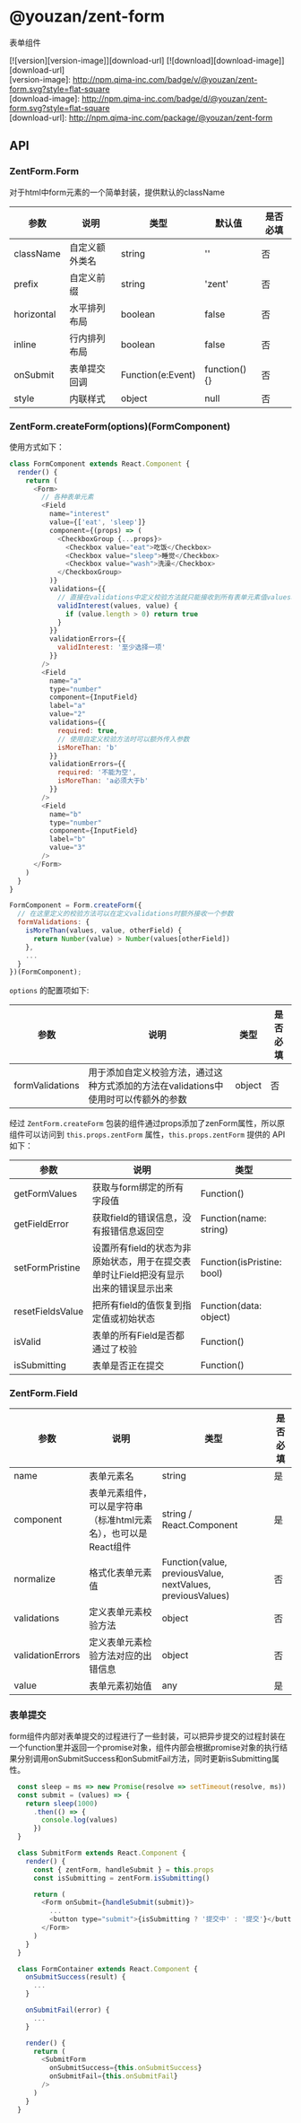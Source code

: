 # @youzan/zent-form

表单组件

[![version][version-image]][download-url] 
[![download][download-image]][download-url]     
[version-image]: http://npm.qima-inc.com/badge/v/@youzan/zent-form.svg?style=flat-square     
[download-image]: http://npm.qima-inc.com/badge/d/@youzan/zent-form.svg?style=flat-square     
[download-url]: http://npm.qima-inc.com/package/@youzan/zent-form    

## API

### ZentForm.Form

对于html中form元素的一个简单封装，提供默认的className

| 参数 | 说明 | 类型 | 默认值 | 是否必填 |
|------|------|------|--------|--------|
| className | 自定义额外类名 | string | '' | 否 |
| prefix | 自定义前缀 | string | 'zent' | 否 |
| horizontal | 水平排列布局 | boolean  | false | 否 |
| inline | 行内排列布局 | boolean | false | 否 |
| onSubmit | 表单提交回调 | Function(e:Event) | function() {} | 否 |
| style | 内联样式 | object | null | 否 |

### ZentForm.createForm(options)(FormComponent)

使用方式如下：

```javascript
class FormComponent extends React.Component {
  render() {
    return (
      <Form>
        // 各种表单元素
        <Field
          name="interest"
          value={['eat', 'sleep']}
          component={(props) => (
            <CheckboxGroup {...props}>
              <Checkbox value="eat">吃饭</Checkbox>
              <Checkbox value="sleep">睡觉</Checkbox>
              <Checkbox value="wash">洗澡</Checkbox>
            </CheckboxGroup>
          )}
          validations={{
            // 直接在validations中定义校验方法就只能接收到所有表单元素值values和当前元素值value两个参数
            validInterest(values, value) {
              if (value.length > 0) return true
            }
          }}
          validationErrors={{
            validInterest: '至少选择一项'
          }}
        />
        <Field
          name="a"
          type="number"
          component={InputField}
          label="a"
          value="2"
          validations={{ 
            required: true, 
            // 使用自定义校验方法时可以额外传入参数
            isMoreThan: 'b'
          }}
          validationErrors={{ 
            required: '不能为空', 
            isMoreThan: 'a必须大于b' 
          }}
        />
        <Field
          name="b"
          type="number"
          component={InputField}
          label="b"
          value="3"
        />
      </Form>
    )
  }
}

FormComponent = Form.createForm({
  // 在这里定义的校验方法可以在定义validations时额外接收一个参数
  formValidations: {
    isMoreThan(values, value, otherField) {
      return Number(value) > Number(values[otherField])
    },
    ...
  }
})(FormComponent);
```


`options` 的配置项如下:

| 参数 | 说明 | 类型 | 是否必填 |
|------|------|------|------|
| formValidations | 用于添加自定义校验方法，通过这种方式添加的方法在validations中使用时可以传额外的参数 | object | 否 |


经过 `ZentForm.createForm` 包装的组件通过props添加了zenForm属性，所以原组件可以访问到 `this.props.zentForm` 属性，`this.props.zentForm` 提供的 API 如下：

| 参数 | 说明 | 类型 |
|------|------|------|
| getFormValues | 获取与form绑定的所有字段值 | Function() | 
| getFieldError | 获取field的错误信息，没有报错信息返回空 | Function(name: string) |
| setFormPristine | 设置所有field的状态为非原始状态，用于在提交表单时让Field把没有显示出来的错误显示出来 | Function(isPristine: bool) |
| resetFieldsValue | 把所有field的值恢复到指定值或初始状态 | Function(data: object) |
| isValid | 表单的所有Field是否都通过了校验 | Function() |
| isSubmitting | 表单是否正在提交 | Function() |

### ZentForm.Field

| 参数 | 说明 | 类型 | 是否必填 |
|------|------|------|------|
| name | 表单元素名 | string | 是 |
| component | 表单元素组件，可以是字符串（标准html元素名），也可以是React组件 | string / React.Component | 是 |
| normalize | 格式化表单元素值 | Function(value, previousValue, nextValues, previousValues) | 否 |
| validations | 定义表单元素校验方法 | object | 否 |
| validationErrors | 定义表单元素检验方法对应的出错信息 | object | 否 |
| value | 表单元素初始值 | any | 是 |

### 表单提交

form组件内部对表单提交的过程进行了一些封装，可以把异步提交的过程封装在一个function里并返回一个promise对象，组件内部会根据promise对象的执行结果分别调用onSubmitSuccess和onSubmitFail方法，同时更新isSubmitting属性。

```javascript
  const sleep = ms => new Promise(resolve => setTimeout(resolve, ms))
  const submit = (values) => {
    return sleep(1000)
      .then(() => {
        console.log(values)
      })
  }

  class SubmitForm extends React.Component {
    render() {
      const { zentForm, handleSubmit } = this.props
      const isSubmitting = zentForm.isSubmitting()

      return (
        <Form onSubmit={handleSubmit(submit)}>
          ...
          <button type="submit">{isSubmitting ? '提交中' : '提交'}</button>
        </Form>
      )
    }
  }

  class FormContainer extends React.Component {
    onSubmitSuccess(result) {
      ...
    }

    onSubmitFail(error) {
      ...
    }

    render() {
      return (
        <SubmitForm
          onSubmitSuccess={this.onSubmitSuccess}
          onSubmitFail={this.onSubmitFail}
        />
      )
    }
  }
```

